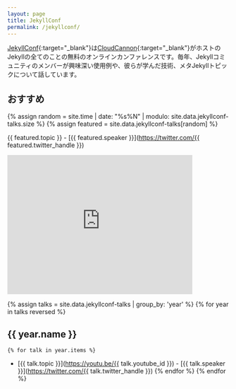 ```yaml
---
layout: page
title: JekyllConf
permalink: /jekyllconf/
---
```


[JekyllConf](http://jekyllconf.com){:target="_blank"}は[CloudCannon](http://cloudcannon.com){:target="_blank"}がホストのJekyllの全てのことの無料のオンラインカンファレンスです。毎年、Jekyllコミュニティのメンバーが興味深い使用例や、彼らが学んだ技術、メタJekyllトピックについて話しています。

<!-- [JekyllConf](http://jekyllconf.com) is a free, online conference for all things Jekyll hosted by [CloudCannon](http://cloudcannon.com). Each year members of the Jekyll community speak about interesting use cases, tricks they've learned, or meta Jekyll topics. -->

## おすすめ
<!-- ## Featured -->

{% assign random = site.time | date: "%s%N" | modulo: site.data.jekyllconf-talks.size %}
{% assign featured = site.data.jekyllconf-talks[random] %}

{{ featured.topic }} - [{{ featured.speaker }}](https://twitter.com/{{ featured.twitter_handle }})
<div class="videoWrapper">
    <iframe width="420" height="315" src="https://www.youtube.com/embed/{{ featured.youtube_id }}" frameborder="0" allowfullscreen></iframe>
</div>

{% assign talks = site.data.jekyllconf-talks | group_by: 'year' %}
{% for year in talks reversed %}
## {{ year.name }}
    {% for talk in year.items %}
 * [{{ talk.topic }}](https://youtu.be/{{ talk.youtube_id }}) - [{{ talk.speaker }}](https://twitter.com/{{ talk.twitter_handle }})
    {% endfor %}
{% endfor %}
